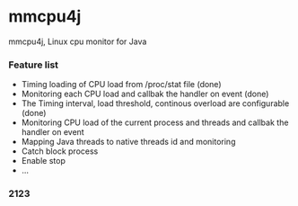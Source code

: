 # mmcpu4j
mmcpu4j, Linux cpu monitor for Java

### Feature list
* Timing loading of CPU load from /proc/stat file (done)
* Monitoring each CPU load and callbak the handler on event (done)
* The Timing interval, load threshold, continous overload are configurable (done)
* Monitoring CPU load of the current process and threads and callbak the handler on event
* Mapping Java threads to native threads id and monitoring
* Catch block process
* Enable stop
* ...

### 2123


